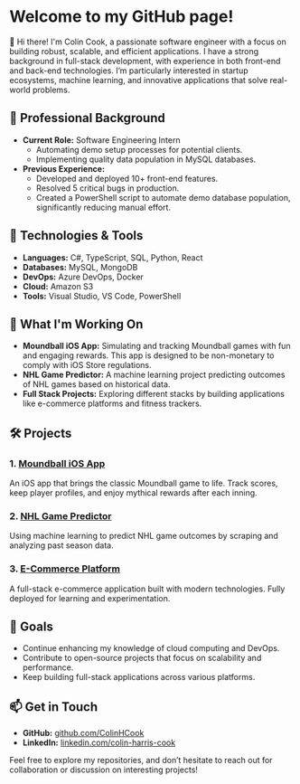 # Welcome to my GitHub page!

👋 Hi there! I'm Colin Cook, a passionate software engineer with a focus on building robust, scalable, and efficient applications. I have a strong background in full-stack development, with experience in both front-end and back-end technologies. I’m particularly interested in startup ecosystems, machine learning, and innovative applications that solve real-world problems.

## 💼 Professional Background

- **Current Role:** Software Engineering Intern
  - Automating demo setup processes for potential clients.
  - Implementing quality data population in MySQL databases.
- **Previous Experience:**
  - Developed and deployed 10+ front-end features.
  - Resolved 5 critical bugs in production.
  - Created a PowerShell script to automate demo database population, significantly reducing manual effort.

## 🔧 Technologies & Tools

- **Languages:** C#, TypeScript, SQL, Python, React
- **Databases:** MySQL, MongoDB
- **DevOps:** Azure DevOps, Docker
- **Cloud:** Amazon S3
- **Tools:** Visual Studio, VS Code, PowerShell

## 🌱 What I'm Working On

- **Moundball iOS App:** Simulating and tracking Moundball games with fun and engaging rewards. This app is designed to be non-monetary to comply with iOS Store regulations.
- **NHL Game Predictor:** A machine learning project predicting outcomes of NHL games based on historical data.
- **Full Stack Projects:** Exploring different stacks by building applications like e-commerce platforms and fitness trackers.

## 🛠️ Projects

### 1. [Moundball iOS App](https://github.com/ColinHCook/moundball-ios)
An iOS app that brings the classic Moundball game to life. Track scores, keep player profiles, and enjoy mythical rewards after each inning.

### 2. [NHL Game Predictor](https://github.com/ColinHCook/nhl-game-predictor)
Using machine learning to predict NHL game outcomes by scraping and analyzing past season data.

### 3. [E-Commerce Platform](https://github.com/ColinHCook/ecommerce-platform)
A full-stack e-commerce application built with modern technologies. Fully deployed for learning and experimentation.

## 🎯 Goals

- Continue enhancing my knowledge of cloud computing and DevOps.
- Contribute to open-source projects that focus on scalability and performance.
- Keep building full-stack applications across various platforms.

## 📫 Get in Touch

- **GitHub:** [github.com/ColinHCook](https://github.com/ColinHCook)
- **LinkedIn:** [linkedin.com/colin-harris-cook](https://www.linkedin.com/in/colin-harris-cook/) 

Feel free to explore my repositories, and don’t hesitate to reach out for collaboration or discussion on interesting projects!
